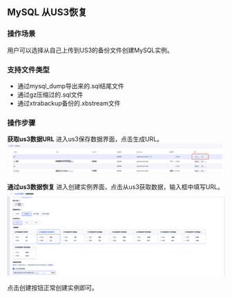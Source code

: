 ## MySQL 从US3恢复

### 操作场景

用户可以选择从自己上传到US3的备份文件创建MySQL实例。

### 支持文件类型

* 通过mysql_dump导出来的.sql结尾文件
* 通过gz压缩过的.sql文件
* 通过xtrabackup备份的.xbstream文件

### 操作步骤

**获取us3数据URL**
进入us3保存数据界面，点击生成URL。
![image](/images/get_us3_url.png)

**通过us3数据恢复**
进入创建实例界面，点击从us3获取数据，输入框中填写URL。
![image](/images/recovery_from_us3_create.png)

点击创建按钮正常创建实例即可。

